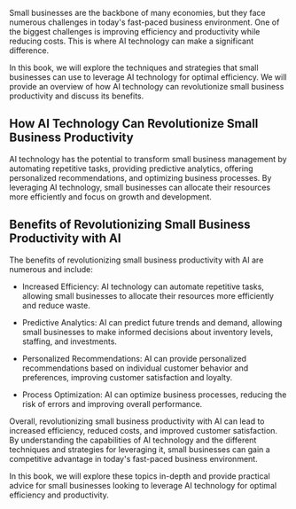 
Small businesses are the backbone of many economies, but they face numerous challenges in today's fast-paced business environment. One of the biggest challenges is improving efficiency and productivity while reducing costs. This is where AI technology can make a significant difference.

In this book, we will explore the techniques and strategies that small businesses can use to leverage AI technology for optimal efficiency. We will provide an overview of how AI technology can revolutionize small business productivity and discuss its benefits.

How AI Technology Can Revolutionize Small Business Productivity
---------------------------------------------------------------

AI technology has the potential to transform small business management by automating repetitive tasks, providing predictive analytics, offering personalized recommendations, and optimizing business processes. By leveraging AI technology, small businesses can allocate their resources more efficiently and focus on growth and development.

Benefits of Revolutionizing Small Business Productivity with AI
---------------------------------------------------------------

The benefits of revolutionizing small business productivity with AI are numerous and include:

* Increased Efficiency: AI technology can automate repetitive tasks, allowing small businesses to allocate their resources more efficiently and reduce waste.

* Predictive Analytics: AI can predict future trends and demand, allowing small businesses to make informed decisions about inventory levels, staffing, and investments.

* Personalized Recommendations: AI can provide personalized recommendations based on individual customer behavior and preferences, improving customer satisfaction and loyalty.

* Process Optimization: AI can optimize business processes, reducing the risk of errors and improving overall performance.

Overall, revolutionizing small business productivity with AI can lead to increased efficiency, reduced costs, and improved customer satisfaction. By understanding the capabilities of AI technology and the different techniques and strategies for leveraging it, small businesses can gain a competitive advantage in today's fast-paced business environment.

In this book, we will explore these topics in-depth and provide practical advice for small businesses looking to leverage AI technology for optimal efficiency and productivity.
